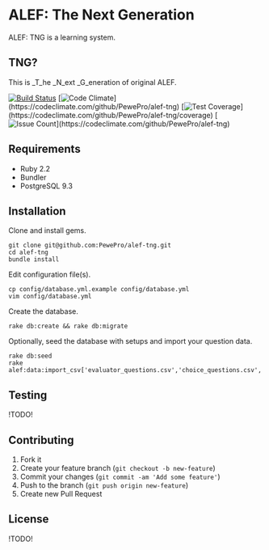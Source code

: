 # ALEF: The Next Generation

ALEF: TNG is a learning system.

## TNG?
This is _T_he _N_ext _G_eneration of original ALEF.

[![Build Status](https://travis-ci.org/PewePro/alef-tng.svg?branch=master)](https://travis-ci.org/PewePro/alef-tng)
[![Code Climate](https://codeclimate.com/github/PewePro/alef-tng/badges/gpa.svg?)](https://codeclimate.com/github/PewePro/alef-tng)
[![Test Coverage](https://codeclimate.com/github/PewePro/alef-tng/badges/coverage.svg?)](https://codeclimate.com/github/PewePro/alef-tng/coverage)
[![Issue Count](https://codeclimate.com/github/PewePro/alef-tng/badges/issue_count.svg?)](https://codeclimate.com/github/PewePro/alef-tng)

## Requirements

* Ruby 2.2
* Bundler
* PostgreSQL 9.3

## Installation

Clone and install gems.

```
git clone git@github.com:PewePro/alef-tng.git
cd alef-tng
bundle install
```

Edit configuration file(s).

```
cp config/database.yml.example config/database.yml
vim config/database.yml
```

Create the database.

```
rake db:create && rake db:migrate
```

Optionally, seed the database with setups and import your question data.

```
rake db:seed
rake alef:data:import_csv['evaluator_questions.csv','choice_questions.csv','pics_dir']
```

## Testing

!TODO!

## Contributing

1. Fork it
2. Create your feature branch (`git checkout -b new-feature`)
3. Commit your changes (`git commit -am 'Add some feature'`)
4. Push to the branch (`git push origin new-feature`)
5. Create new Pull Request

## License

!TODO!

